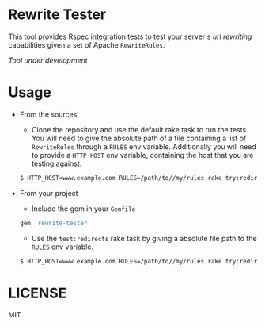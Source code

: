 Rewrite Tester
===

This tool provides Rspec integration tests to test your server's *url rewriting* capabilities given a set of Apache `RewriteRules`.


_Tool under development_

Usage
===

- From the sources

    - Clone the repository and use the default rake task to run the tests. You will need to give the absolute path of a file containing a list of `RewriteRules` through a `RULES` env variable. Additionally you will need to provide a `HTTP_HOST` env variable, containing the host that you are testing against.

    ```bash
    $ HTTP_HOST=www.example.com RULES=/path/to//my/rules rake try:redirects
    ```
    
- From your project

    - Include the gem in your `Gemfile`

    ```ruby
    gem 'rewrite-tester'
    ```

    - Use the `test:redirects` rake task by giving a absolute file path to the `RULES` env variable.

    ```bash
    $ HTTP_HOST=www.example.com RULES=/path/to//my/rules rake try:redirects
    ```
    
LICENSE
===

MIT
